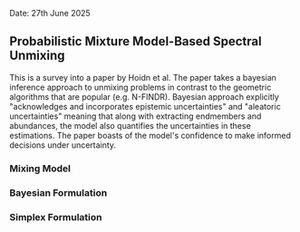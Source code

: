 Date: 27th June 2025

## Probabilistic Mixture Model-Based Spectral Unmixing

This is a survey into a paper by Hoidn et al. The paper takes a bayesian inference approach to unmixing problems in contrast to the geometric algorithms that are popular (e.g. N-FINDR). 
Bayesian approach explicitly "acknowledges and incorporates epistemic uncertainties" and "aleatoric uncertainties" meaning that along with extracting endmembers and abundances, the model also quantifies the uncertainties in these estimations. The paper boasts of the model's confidence to make informed decisions under uncertainty.

### Mixing Model

### Bayesian Formulation

### Simplex Formulation

###
